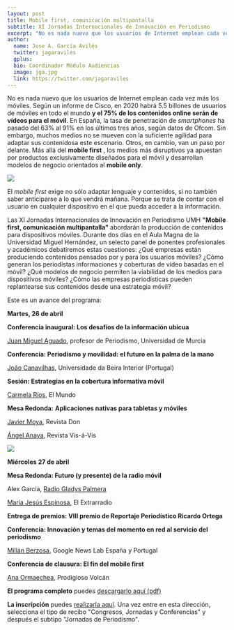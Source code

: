 ```yaml
---
layout: post
title: Mobile first, comunicación multipantalla
subtitle: XI Jornadas Internacionales de Innovación en Periodismo
excerpt: "No es nada nuevo que los usuarios de Internet emplean cada vez más los móviles. Según un informe de Cisco, en 2020 habrá 5.5 billones de usuarios de móviles en todo el mundo y el 75% de los contenidos online serán de vídeos para el móvil. En España, la tasa de penetración de smartphones ha pasado del 63% al 91% en los últimos tres años, según datos de Ofcom."
author:
  name: Jose A. García Avilés
  twitter: jagaraviles
  gplus:  
  bio: Coordinador Módulo Audiencias
  image: jga.jpg
  link: https://twitter.com/jagaraviles
---
```

No es nada nuevo que los usuarios de Internet emplean cada vez más los móviles. Según un informe de Cisco, en 2020 habrá 5.5 billones de usuarios de móviles en todo el mundo **y el 75% de los contenidos online serán de vídeos para el móvil**. En España, la tasa de penetración de _smartphones_ ha pasado del 63% al 91% en los últimos tres años, según datos de Ofcom. Sin embargo, muchos medios no se mueven con la suficiente agilidad para adaptar sus contenidosa este escenario. Otros, en cambio, van un paso por delante. Más allá del **mobile first** , los medios más disruptivos ya apuestan por productos exclusivamente diseñados para el móvil y desarrollan modelos de negocio orientados al **mobile only**.

![](https://dl.dropboxusercontent.com/u/3578704/shots/cisco.png)

El _mobile first_ exige no sólo adaptar lenguaje y contenidos, si no también saber anticiparse a lo que vendrá mañana. Porque se trata de contar con el usuario en cualquier dispositivo en el que pueda acceder a la información.

Las XI Jornadas Internacionales de Innovación en Periodismo UMH **"Mobile first, comunicación multipantalla"** abordarán la producción de contenidos para dispositivos móviles. Durante dos días en el Aula Magna de la Universidad Miguel Hernández, un selecto panel de ponentes profesionales y académicos debatiremos estas cuestiones: ¿Qué empresas están produciendo contenidos pensados por y para los usuarios móviles? ¿Cómo generan los periodistas informaciones y coberturas de vídeo basadas en el móvil? ¿Qué modelos de negocio permiten la viabilidad de los medios para dispositivos móviles? ¿Cómo las empresas periodísticas pueden replantearse sus contenidos desde una estrategia móvil?

Este es un avance del programa:

**Martes, 26 de abril**

**Conferencia inaugural: Los desafíos de la información ubicua**

[Juan Miguel Aguado](https://twitter.com/juanchoaguado), profesor de Periodismo, Universidad de Murcia

**Conferencia: Periodismo y movilidad: el futuro en la palma de la mano**

[João Canavilhas](https://twitter.com/jcanavilhas), Universidade da Beira Interior (Portugal)

**Sesión: Estrategias en la cobertura informativa móvil**

[Carmela Ríos](https://twitter.com/CarmelaRios), El Mundo

**Mesa Redonda:**  **Aplicaciones nativas para tabletas y móviles**

[Javier Moya](https://twitter.com/javiermoya), Revista Don

[Ángel Anaya](https://twitter.com/Angel_Anaya), Revista Vis-á-Vis

![](https://dl.dropboxusercontent.com/u/3578704/shots/folleto_jornadas.jpg)

**Miércoles 27 de abril**

**Mesa Redonda: Futuro (y presente) de la radio móvil**

Alex García, [Radio Gladys Palmera](https://twitter.com/GladysPalmera)

[María Jesús Espinosa](https://twitter.com/mjesusespinosa), El Extrarradio

**Entrega de premios: VIII premio de Reportaje Periodístico Ricardo Ortega**

**Conferencia: Innovación y temas del momento en red al servicio del periodismo**

[Millán Berzosa](https://twitter.com/mberzosa), Google News Lab España y Portugal

**Conferencia de clausura: El fin del mobile first**

[Ana Ormaechea](https://twitter.com/aormaechea), Prodigioso Volcán

**El programa completo** puedes [descargarlo aquí (pdf)](https://dl.dropboxusercontent.com/u/3578704/shots/Folleto%20reducido.pdf)

**La inscripción** puedes [realizarla aquí](http://www.umh.es/recibos). Una vez entre en esta dirección, selecciona el tipo de recibo "Congresos, Jornadas y Conferencias" y después el subtipo "Jornadas de Periodismo".